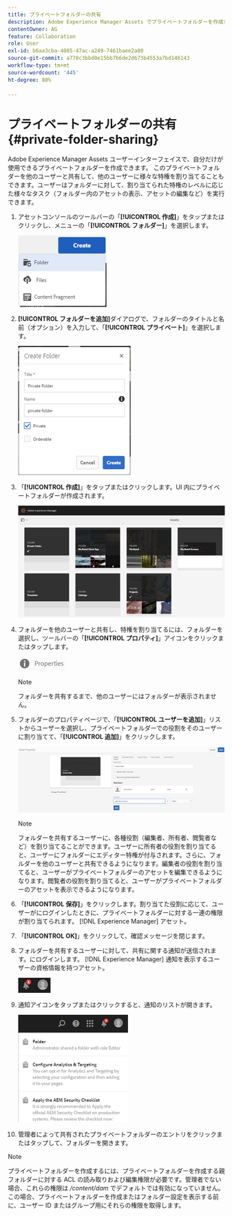 ```yaml
---
title: プライベートフォルダーの共有
description: Adobe Experience Manager Assets でプライベートフォルダーを作成して、他のユーザーと共有し、様々な権限をユーザーに割り当てる方法について説明します。
contentOwner: AG
feature: Collaboration
role: User
exl-id: b6aa3cba-4085-47ac-a249-7461baee2a00
source-git-commit: a778c3bbd0e15bb7b6de2d673b4553a7bd146143
workflow-type: tm+mt
source-wordcount: '445'
ht-degree: 80%

---
```


# プライベートフォルダーの共有 {#private-folder-sharing}

Adobe Experience Manager Assets ユーザーインターフェイスで、自分だけが使用できるプライベートフォルダーを作成できます。 このプライベートフォルダーを他のユーザーと共有して、他のユーザーに様々な特権を割り当てることもできます。ユーザーはフォルダーに対して、割り当てられた特権のレベルに応じた様々なタスク（フォルダー内のアセットの表示、アセットの編集など）を実行できます。

1. アセットコンソールのツールバーの「**[!UICONTROL 作成]**」をタップまたはクリックし、メニューの「**[!UICONTROL フォルダー]**」を選択します。

   ![chlimage_1-411](assets/chlimage_1-411.png)

1. **[!UICONTROL フォルダーを追加]**&#x200B;ダイアログで、フォルダーのタイトルと名前（オプション）を入力して、「**[!UICONTROL プライベート]**」を選択します。

   ![chlimage_1-412](assets/chlimage_1-412.png)

1. 「**[!UICONTROL 作成]**」をタップまたはクリックします。UI 内にプライベートフォルダーが作成されます。

   ![chlimage_1-413](assets/chlimage_1-413.png)

1. フォルダーを他のユーザーと共有し、特権を割り当てるには、フォルダーを選択し、ツールバーの「**[!UICONTROL プロパティ]**」アイコンをクリックまたはタップします。

   ![chlimage_1-414](assets/chlimage_1-414.png)

   >[!NOTE]
   >
   >フォルダーを共有するまで、他のユーザーにはフォルダーが表示されません。

1. フォルダーのプロパティページで、「**[!UICONTROL ユーザーを追加]**」リストからユーザーを選択し、プライベートフォルダーでの役割をそのユーザーに割り当てて、「**[!UICONTROL 追加]**」をクリックします。

   ![chlimage_1-415](assets/chlimage_1-415.png)

   >[!NOTE]
   >
   >フォルダーを共有するユーザーに、各種役割（編集者、所有者、閲覧者など）を割り当てることができます。ユーザーに所有者の役割を割り当てると、ユーザーにフォルダーにエディター特権が付与されます。さらに、フォルダーを他のユーザーと共有できるようになります。編集者の役割を割り当てると、ユーザーがプライベートフォルダーのアセットを編集できるようになります。閲覧者の役割を割り当てると、ユーザーがプライベートフォルダーのアセットを表示できるようになります。

1. 「**[!UICONTROL 保存]**」をクリックします。割り当てた役割に応じて、ユーザーがにログインしたときに、プライベートフォルダーに対する一連の権限が割り当てられます。 [!DNL Experience Manager] アセット。
1. 「**[!UICONTROL OK]**」をクリックして、確認メッセージを閉じます。
1. フォルダーを共有するユーザーに対して、共有に関する通知が送信されます。にログインします。 [!DNL Experience Manager] 通知を表示するユーザーの資格情報を持つアセット。

   ![chlimage_1-416](assets/chlimage_1-416.png)

1. 通知アイコンをタップまたはクリックすると、通知のリストが開きます。

   ![chlimage_1-417](assets/chlimage_1-417.png)

1. 管理者によって共有されたプライベートフォルダーのエントリをクリックまたはタップして、フォルダーを開きます。

>[!NOTE]
>
>プライベートフォルダーを作成するには、プライベートフォルダーを作成する親フォルダーに対する ACL の読み取りおよび編集権限が必要です。管理者でない場合、これらの権限は */content/dam* でデフォルトでは有効になっていません。この場合、プライベートフォルダーを作成またはフォルダー設定を表示する前に、ユーザー ID またはグループ用にそれらの権限を取得します。
